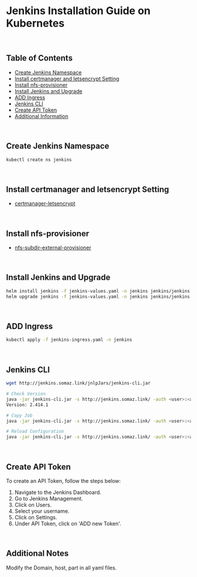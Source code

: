 # Jenkins Installation Guide on Kubernetes

<br/>

## Table of Contents
- [Create Jenkins Namespace](#create-jenkins-namespace)
- [Install certmanager and letsencrypt Setting](#install-certmanager-and-letsencrypt-setting)
- [Install nfs-provisioner](#install-nfs-provisioner)
- [Install Jenkins and Upgrade](#install-jenkins-and-upgrade)
- [ADD Ingress](#add-ingress)
- [Jenkins CLI](#jenkins-cli)
- [Create API Token](#create-api-token)
- [Additional Information](#additional-information)

<br/>

## Create Jenkins Namespace
```bash
kubectl create ns jenkins
```

<br/>

## Install certmanager and letsencrypt Setting
- [certmanager-letsencrypt](https://github.com/somaz94/certmanager-letsencrypt)

<br/>

## Install nfs-provisioner
- [nfs-subdir-external-provisioner](https://kubernetes-sigs.github.io/nfs-subdir-external-provisioner)

<br/>

## Install Jenkins and Upgrade
```bash
helm install jenkins -f jenkins-values.yaml -n jenkins jenkins/jenkins
helm upgrade jenkins -f jenkins-values.yaml -n jenkins jenkins/jenkins # Upgrade Method
```

<br/>

## ADD Ingress
```bash
kubectl apply -f jenkins-ingress.yaml -n jenkins
```

<br/>

## Jenkins CLI
```bash
wget http://jenkins.somaz.link/jnlpJars/jenkins-cli.jar

# Check Version
java -jar jenkins-cli.jar -s http://jenkins.somaz.link/ -auth <user>:<api-token> -version
Version: 2.414.1

# Copy Job
java -jar jenkins-cli.jar -s http://jenkins.somaz.link/ -auth <user>:<api-token> copy-job <origin-job> <copy-job>

# Reload Configuration
java -jar jenkins-cli.jar -s http://jenkins.somaz.link/ -auth <user>:<api-token> reload-configuration
```

<br/>

## Create API Token
To create an API Token, follow the steps below:

1. Navigate to the Jenkins Dashboard.
2. Go to Jenkins Management.
3. Click on Users.
4. Select your username.
5. Click on Settings.
6. Under API Token, click on 'ADD new Token'.

<br/>

## Additional Notes
Modify the Domain, host, part in all yaml files.
